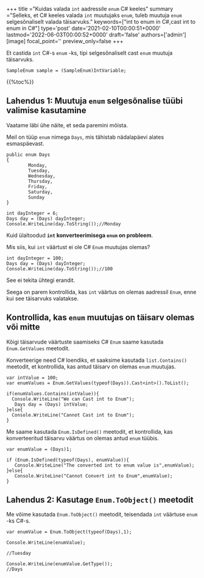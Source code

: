 +++
title   ="Kuidas valada `int` aadressile `enum` C# keeles"
summary ="Selleks, et C# keeles valada `int` muutujaks `enum`, tuleb muutuja `enum` selgesõnaliselt valada täisarvuks."
keywords=["int to enum in C#,cast int to enum in C#"]
type='post'
date='2021-02-10T00:00:51+0000'
lastmod='2022-06-03T00:00:52+0000'
draft='false'
authors=['admin']
[image]
focal_point=''
preview_only=false
+++

Et castida `int` C#-s `enum` -ks, tipi selgesõnaliselt cast `enum` muutuja täisarvuks.

```
SampleEnum sample = (SampleEnum)IntVariable;
```

{{%toc%}}

## Lahendus 1: Muutuja `enum` selgesõnalise tüübi valimise kasutamine

Vaatame läbi ühe näite, et seda paremini mõista.

Meil on tüüp `enum` nimega `Days`, mis tähistab nädalapäevi alates esmaspäevast.

```
public enum Days
{
        Monday,  
        Tuesday,  
        Wednesday,  
        Thursday,  
        Friday,  
        Saturday,  
        Sunday
}

int dayInteger = 6;
Days day = (Days) dayInteger;
Console.WriteLine(day.ToString());//Monday
```

Kuid ülaltoodud **`int` konverteerimisega `enum` on probleem**.

Mis siis, kui `int` väärtust ei ole C# `Enum` muutujas olemas?

```
int dayInteger = 100;
Days day = (Days) dayInteger;
Console.WriteLine(day.ToString());//100
```

See ei tekita ühtegi erandit.

Seega on parem kontrollida, kas `int` väärtus on olemas aadressil `Enum`, enne kui see täisarvuks valatakse.

## Kontrollida, kas `enum` muutujas on täisarv olemas või mitte

Kõigi täisarvude väärtuste saamiseks C# `Enum` saame kasutada `Enum.GetValues` meetodit.

Konverteerige need C# loendiks, et saaksime kasutada `list.Contains()` meetodit, et kontrollida, kas antud täisarv on olemas `enum` muutujas.

```
var intValue = 100;
var enumValues = Enum.GetValues(typeof(Days)).Cast<int>().ToList();

if(enumValues.Contains(intValue)){
  Console.WriteLine("We can Cast int to Enum");  
   Days day = (Days) intValue;
}else{
  Console.WriteLine("Cannot Cast int to Enum");
}

```
Me saame kasutada `Enum.IsDefined()` meetodit, et kontrollida, kas konverteeritud täisarvu väärtus on olemas antud `enum` tüübis.  

```
var enumValue = (Days)1;

if (Enum.IsDefined(typeof(Days), enumValue)){
   Console.WriteLine("The converted int to enum value is",enumValue);
}else{
   Console.WriteLine("Cannot Convert int to Enum",enumValue);
}
```


## Lahendus 2: Kasutage `Enum.ToObject()` meetodit

Me võime kasutada `Enum.ToObject()` meetodit, teisendada `int` väärtuse `enum` -ks C#-s.

```
var enumValue = Enum.ToObject(typeof(Days),1);

Console.WriteLine(enumValue);

//Tuesday

Console.WriteLine(enumValue.GetType());
//Days

```





